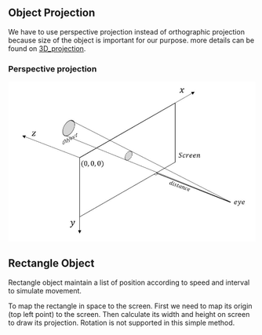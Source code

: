 ## Object Projection

We have to use perspective projection instead of orthographic projection because size of the object is important for our purpose. more details can be found on [3D_projection](https://en.wikipedia.org/wiki/3D_projection).

### Perspective projection

![](movement/projection.jpg)

## Rectangle Object

Rectangle object maintain a list of position according to speed and interval to simulate movement.

To map the rectangle in space to the screen. First we need to map its origin (top left point) to the screen. Then calculate its width and height on screen to draw its projection. Rotation is not supported in this simple method.